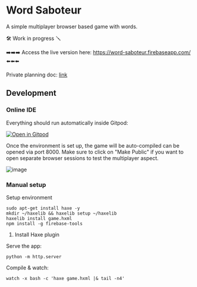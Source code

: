 # Word Saboteur
A simple multiplayer browser based game with words.

🛠️ Work in progress 🪛

➡️➡️➡️ Access the live version here: https://word-saboteur.firebaseapp.com/ ⬅️⬅️⬅️

Private planning doc: [link](https://docs.google.com/document/d/1tzyN-0zFsLCdB-iU8C7i5HAIANgV_OETaDwRVNMIV5Q/edit)

## Development

### Online IDE

Everything should run automatically inside Gitpod:

[![Open in Gitpod](https://gitpod.io/button/open-in-gitpod.svg)](https://gitpod.io/#https://github.com/zommerfelds/word-saboteur)

Once the environment is set up, the game will be auto-compiled can be opened via port 8000. Make sure to click on "Make Public" if you want to open separate browser sessions to test the multiplayer aspect.

![image](https://user-images.githubusercontent.com/1260622/179604035-fb7ca8d4-3845-4676-b4db-7a6df8a5b70a.png)

### Manual setup

Setup environment
```
sudo apt-get install haxe -y
mkdir ~/haxelib && haxelib setup ~/haxelib
haxelib install game.hxml
npm install -g firebase-tools
```

1. Install Haxe plugin

Serve the app:
```
python -m http.server
```

Compile & watch:
```
watch -x bash -c 'haxe game.hxml |& tail -n4'
```